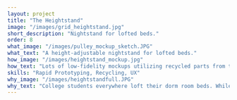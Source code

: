 ```yaml
---
layout: project
title: "The Heightstand"
image: "/images/grid_heightstand.jpg"
short_description: "Nightstand for lofted beds."
order: 8
what_image: "/images/pulley_mockup_sketch.JPG"
what_text: "A height-adjustable nightstand for lofted beds."
how_image: "/images/heightstand_mockup.jpg"
how_text: "Lots of low-fidelity mockups utilizing recycled parts from the Shop, and testing concepts even if we weren't one hundred percent sure how they worked. For example, our 'pulley' system, made from PLA spools, rope, and sandpaper, may not have been the most traditional setup but it worked well enough to test."
skills: "Rapid Prototyping, Recycling, UX"
why_image: "/images/heightstandfull.JPG"
why_text: "College students everywhere loft their dorm room beds. While this is an excellent method for making space, it almost always comes at the loss of a typical nightstand experience. The classic bedside table for your phone, water, glasses, and whatever else you may need at night is no longer an option. Plus, you'll need those things when you're out of bed too. The Heightstand offers the perfect solution, allowing users access to their items regardless of their elevation. Complete with a basket and outlet at the top, the heightstand can be adjusted to be a nightstand when you need it to be, and a quick and easy transport system when you're back on the ground."
---
```


